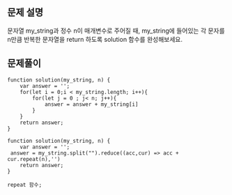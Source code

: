 ## 문제 설명

문자열 my_string과 정수 n이 매개변수로 주어질 때, my_string에 들어있는 각 문자를 n만큼 반복한 문자열을 return 하도록 solution 함수를 완성해보세요.

## 문제풀이

```
function solution(my_string, n) {
    var answer = '';
    for(let i = 0;i < my_string.length; i++){
        for(let j = 0 ; j< n; j++){
            answer = answer + my_string[i]
        }
    }
    return answer;
}

function solution(my_string, n) {
    var answer = '';
 answer = my_string.split("").reduce((acc,cur) => acc + cur.repeat(n),'')
    return answer;
}

repeat 함수;
```
